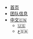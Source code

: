 <!-- 侧边栏 docs/_navbar.md -->
- [首页](CN/)
- [团队信息](CN/团队信息/愿景.md)
- [中文:cn:](CN/)
  - [:us:]()
  - ع:saudi_arabia:
  